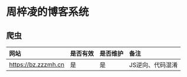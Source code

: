 # 周梓凌的博客系统

## 爬虫

| 网站                 | 是否有效 | 是否维护 | 备注           |
|:--------------------|:-------|:--------|:--------------|
| https://bz.zzzmh.cn | 是      | 是      | JS逆向、代码混淆 |
